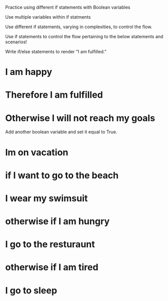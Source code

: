 Practice using different if statements with Boolean variables

Use multiple variables within if statments

Use different if statements, varying in complexities, to control the flow.

Use if statements to control the flow pertaining to the below statements and scenarios!

Write if/else statements to render "I am fulfilled."
# I am happy
#    Therefore I am fulfilled
# Otherwise I will not reach my goals

Add another boolean variable and set it equal to True.

# Im on vacation
# if I want to go to the beach
#    I wear my swimsuit
# otherwise if I am hungry
#    I go to the resturaunt
# otherwise if I am tired
#    I go to sleep